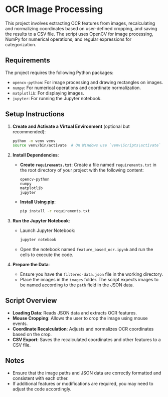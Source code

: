 # OCR Image Processing

This project involves extracting OCR features from images, recalculating and normalizing coordinates based on user-defined cropping, and saving the results to a CSV file. The script uses OpenCV for image processing, NumPy for numerical operations, and regular expressions for categorization.

## Requirements

The project requires the following Python packages:
- `opencv-python`: For image processing and drawing rectangles on images.
- `numpy`: For numerical operations and coordinate normalization.
- `matplotlib`: For displaying images.
- `jupyter`: For running the Jupyter notebook.

## Setup Instructions

1. **Create and Activate a Virtual Environment** (optional but recommended):
    ```bash
    python -m venv venv
    source venv/bin/activate  # On Windows use `venv\Scripts\activate`
    ```

2. **Install Dependencies**:
    - **Create `requirements.txt`**:
      Create a file named `requirements.txt` in the root directory of your project with the following content:
      ```
      opencv-python
      numpy
      matplotlib
      jupyter
      ```
    - **Install Using pip**:
      ```bash
      pip install -r requirements.txt
      ```

3. **Run the Jupyter Notebook**:
    - Launch Jupyter Notebook:
      ```bash
      jupyter notebook
      ```
    - Open the notebook named `feature_based_ocr.ipynb` and run the cells to execute the code.

4. **Prepare the Data**:
   - Ensure you have the `filtered-data.json` file in the working directory.
   - Place the images in the `images` folder. The script expects images to be named according to the `path` field in the JSON data.

## Script Overview

- **Loading Data**: Reads JSON data and extracts OCR features.
- **Mouse Cropping**: Allows the user to crop the image using mouse events.
- **Coordinate Recalculation**: Adjusts and normalizes OCR coordinates based on the crop.
- **CSV Export**: Saves the recalculated coordinates and other features to a CSV file.

## Notes

- Ensure that the image paths and JSON data are correctly formatted and consistent with each other.
- If additional features or modifications are required, you may need to adjust the code accordingly.
